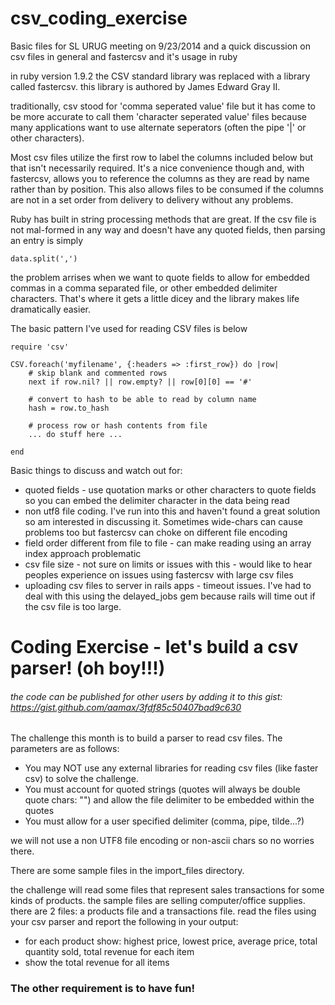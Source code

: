 csv_coding_exercise
===================

Basic files for SL URUG meeting on 9/23/2014 and a quick discussion on csv files in general and fastercsv and it's usage in ruby

in ruby version 1.9.2 the CSV standard library was replaced with a library called fastercsv.  this library is authored by James Edward Gray II.  

traditionally, csv stood for 'comma seperated value' file but it has come to be more accurate to call them 'character seperated value' files because many applications want to use alternate seperators (often the pipe '|' or other characters).

Most csv files utilize the first row to label the columns included below but that isn't necessarily required.  It's a nice convenience though and, with fastercsv, allows you to reference the columns as they are read by name rather than by position.  This also allows files to be consumed if the columns are not in a set order from delivery to delivery without any problems.

Ruby has built in string processing methods that are great.  If the csv file is not mal-formed in any way and doesn't have any quoted fields, then parsing an entry is simply
 
	data.split(',')
	
the problem arrises when we want to quote fields to allow for embedded commas in a comma separated file, or other embedded delimiter characters.  That's where it gets a little dicey and the library makes life dramatically easier.

The basic pattern I've used for reading CSV files is below

	require 'csv'
	
	CSV.foreach('myfilename', {:headers => :first_row}) do |row|
		# skip blank and commented rows
		next if row.nil? || row.empty? || row[0][0] == '#'
		
		# convert to hash to be able to read by column name
		hash = row.to_hash
		
		# process row or hash contents from file
		... do stuff here ...
		
	end
	
Basic things to discuss and watch out for:
* quoted fields - use quotation marks or other characters to quote fields so you can embed the delimiter character in the data being read
* non utf8 file coding.  I've run into this and haven't found a great solution so am interested in discussing it.  Sometimes wide-chars can cause problems too but fastercsv can choke on different file encoding
*	field order different from file to file - can make reading using an array index approach problematic   
*	csv file size - not sure on limits or issues with this - would like to hear peoples experience on issues using fastercsv with large csv files
*	uploading csv files to server in rails apps - timeout issues.   I've had to deal with this using the delayed_jobs gem because rails will time out if the csv file is too large.  

# Coding Exercise - let's build a csv parser! (oh boy!!!)

###### the code can be published for other users by adding it to this gist: https://gist.github.com/aamax/3fdf85c50407bad9c630

The challenge this month is to build a parser to read csv files.  The parameters are as follows:
*	You may NOT use any external libraries for reading csv files (like faster csv) to solve the challenge.
*	You must account for quoted strings (quotes will always be double quote chars: "") and allow the file delimiter to be embedded within the quotes
*	You must allow for a user specified delimiter (comma, pipe, tilde...?)

we will not use a non UTF8 file encoding or non-ascii chars so no worries there.

There are some sample files in the import_files directory.  

the challenge will read some files that represent sales transactions for some kinds of products.  the sample files are selling computer/office supplies.  there are 2 files: a products file and a transactions file.  read the files using your csv parser and report the following in your output:

*	for each product show: highest price, lowest price, average price, total quantity sold, total revenue for each item
*	show the total revenue for all items

### The other requirement is to have fun!

